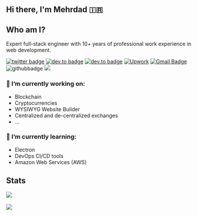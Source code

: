 ## Hi there, I'm Mehrdad 🇮🇷

<!--
**dadwic/dadwic** is a ✨ _special_ ✨ repository because its `README.md` (this file) appears on your GitHub profile.

Here are some ideas to get you started:

- 🔭 I’m currently working on ...
- 🌱 I’m currently learning ...
- 👯 I’m looking to collaborate on ...
- 🤔 I’m looking for help with ...
- 💬 Ask me about ...
- 📫 How to reach me: ...
- 😄 Pronouns: ...
- ⚡ Fun fact: ...
-->

## Who am I?
Expert full-stack engineer with 10+ years of professional work experience in web development.

[![twitter badge](https://img.shields.io/badge/-@dadwic-%231FA1F1?style=flat&logo=twitter&logoColor=white)](https://twitter.com/dadwic)
[![dev.to badge](https://img.shields.io/badge/-dadwic-%230177B5?style=flat&logo=linkedin)](https://www.linkedin.com/in/dadwic)
[![dev.to badge](https://img.shields.io/badge/stack%20overflow-FE7A16?logo=stack-overflow&logoColor=white&style=flat)](https://stackoverflow.com/users/5677040/dadwic)
[![Upwork](https://img.shields.io/badge/UpWork-6FDA44?style=flat&logo=Upwork&logoColor=white)](https://www.upwork.com/freelancers/dadwic)
[![Gmail Badge](https://img.shields.io/badge/-Gmail-c14438?style=flat-square&logo=Gmail&logoColor=white&link=mailto:dadwic0@gmail.com)](mailto:dadwic0@gmail.com)
![githubbadge](https://img.shields.io/github/followers/dadwic?style=social)
![](https://komarev.com/ghpvc/?username=dadwic&color=brightgreen&style=flat)

### 🔭 I’m currently working on:
- Blockchain
- Cryptocurrencies
- WYSIWYG Website Builder
- Centralized and de-centralized exchanges
- ...

### 🌱 I’m currently learning:
- Electron
- DevOps CI/CD tools
- Amazon Web Services (AWS)

## Stats
<p>
  <img align="center" src="https://github-readme-stats.vercel.app/api?username=dadwic&count_private=true&show_icons=true&theme=dracula"/>
  <br/><br/>
  <img align="center" src="https://github-readme-stats.vercel.app/api/top-langs/?username=dadwic&layout=compact&theme=dracula"/>
</p>
